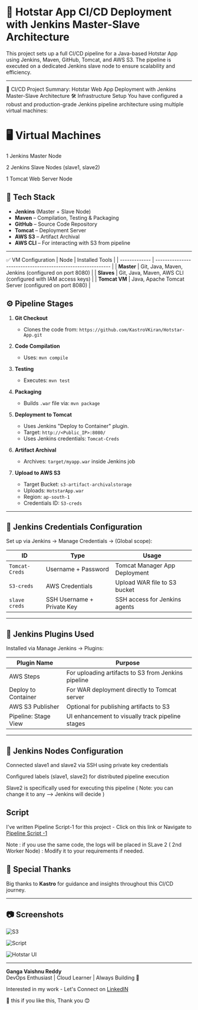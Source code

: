 # 🚀 Hotstar App CI/CD Deployment with Jenkins Master-Slave Architecture

This project sets up a full CI/CD pipeline for a Java-based Hotstar App using Jenkins, Maven, GitHub, Tomcat, and AWS S3. The pipeline is executed on a dedicated Jenkins slave node to ensure scalability and efficiency.

---

🔧 CI/CD Project Summary: Hotstar Web App Deployment with Jenkins Master-Slave Architecture
🛠️ Infrastructure Setup
You have configured a robust and production-grade Jenkins pipeline architecture using multiple virtual machines:

# 🖥️ Virtual Machines
1 Jenkins Master Node

2 Jenkins Slave Nodes (slave1, slave2)

1 Tomcat Web Server Node

## 🧰 Tech Stack

- **Jenkins** (Master + Slave Node)
- **Maven** – Compilation, Testing & Packaging
- **GitHub** – Source Code Repository
- **Tomcat** – Deployment Server
- **AWS S3** – Artifact Archival
- **AWS CLI** – For interacting with S3 from pipeline

---
✅ VM Configuration
| Node          | Installed Tools                                             |
| ------------- | ----------------------------------------------------------- |
| **Master**    | Git, Java, Maven, Jenkins (configured on port 8080)         |
| **Slaves**    | Git, Java, Maven, AWS CLI (configured with IAM access keys) |
| **Tomcat VM** | Java, Apache Tomcat Server (configured on port 8080)        |


## ⚙️ Pipeline Stages

1. **Git Checkout**
   - Clones the code from: `https://github.com/KastroVKiran/Hotstar-App.git`

2. **Code Compilation**
   - Uses: `mvn compile`

3. **Testing**
   - Executes: `mvn test`

4. **Packaging**
   - Builds `.war` file via: `mvn package`

5. **Deployment to Tomcat**
   - Uses Jenkins "Deploy to Container" plugin.
   - Target: `http://<Public_IP>:8080/`
   - Uses Jenkins credentials: `Tomcat-Creds`

6. **Artifact Archival**
   - Archives: `target/myapp.war` inside Jenkins job

7. **Upload to AWS S3**
   - Target Bucket: `s3-artifact-archivalstorage`
   - Uploads: `HotstarApp.war`
   - Region: `ap-south-1`
   - Credentials ID: `S3-creds`

---

## 🔐 Jenkins Credentials Configuration
Set up via Jenkins → Manage Credentials → (Global scope):

| ID             | Type                       | Usage                         |
| -------------- | -------------------------- | ----------------------------- |
| `Tomcat-Creds` | Username + Password        | Tomcat Manager App Deployment |
| `S3-creds`     | AWS Credentials            | Upload WAR file to S3 bucket  |
| `slave creds`  | SSH Username + Private Key | SSH access for Jenkins agents |

---
## 🔌 Jenkins Plugins Used
Installed via Manage Jenkins → Plugins:

| Plugin Name          | Purpose                                             |
| -------------------- | --------------------------------------------------- |
| AWS Steps            | For uploading artifacts to S3 from Jenkins pipeline |
| Deploy to Container  | For WAR deployment directly to Tomcat server        |
| AWS S3 Publisher     | Optional for publishing artifacts to S3             |
| Pipeline: Stage View | UI enhancement to visually track pipeline stages    |

---


##  🔗 Jenkins Nodes Configuration
Connected slave1 and slave2 via SSH using private key credentials

Configured labels (slave1, slave2) for distributed pipeline execution

Slave2 is specifically used for executing this pipeline ( Note: you can change it to any --> Jenkins will decide )


## Script
I've written Pipeline Script-1 for this project - Click on this link or Navigate to 
[Pipeline Script -1](https://github.com/vaaisshnnu/Hotstar-App/blob/4f325663c40175e8b6e54782c4c7a5d679a0ccda/Pipeline%20Script%20-1)

Note : if you use the same code, the logs will be placed in SLave 2 ( 2nd Worker Node) : Modify it to your requirements if needed.


## 🙌 Special Thanks

Big thanks to **Kastro** for guidance and insights throughout this CI/CD journey.  

---

## 📷 Screenshots

![S3](https://github.com/user-attachments/assets/65187f8d-65a6-4ce2-aec6-f6d05a7ec99c)

![Script](https://github.com/user-attachments/assets/71472c58-6c1f-41ee-84a9-f496b8ed3412)

![Hotstar UI](https://github.com/user-attachments/assets/3ce4e79b-2179-4cb2-ba34-090f04f85434)


---

**Ganga Vaishnu Reddy**  
DevOps Enthusiast | Cloud Learner | Always Building 🚀

Interested in my work - Let's Connect on [LinkedIN](https://www.linkedin.com/in/vaaisshnnu-reddy/)

🌟 this if you like this, Thank you 😊
